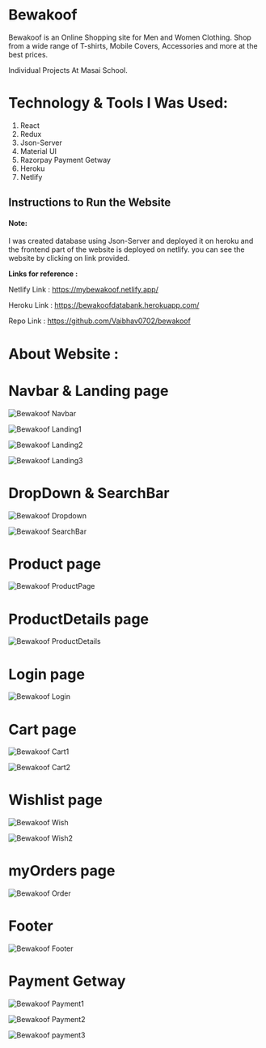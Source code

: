 # Bewakoof

Bewakoof is an Online Shopping site for Men and Women Clothing. Shop from a wide range of T-shirts, Mobile Covers, Accessories and more at the best prices.

Individual Projects At Masai School.

# Technology & Tools I Was Used:

1. React 
2. Redux
3. Json-Server
4. Material UI
5. Razorpay Payment Getway
6. Heroku
7. Netlify


## Instructions to Run the Website

#### Note:

I was created database using Json-Server and deployed it on heroku and the frontend part of the website is deployed on netlify. you can see the website by clicking on link provided.

**Links for reference :**

Netlify Link :
https://mybewakoof.netlify.app/

Heroku Link :
https://bewakoofdatabank.herokuapp.com/

Repo Link :
https://github.com/Vaibhav0702/bewakoof


# About Website :

# Navbar & Landing page

![Bewakoof Navbar](https://user-images.githubusercontent.com/97450767/179463648-fd68d26f-df92-4595-b21a-26b978df8387.png)

![Bewakoof Landing1](https://user-images.githubusercontent.com/97450767/179464767-c61aa1b4-d7a2-43f5-ba3a-b1deb5fd3b55.png)

![Bewakoof Landing2](https://user-images.githubusercontent.com/97450767/179464970-1f67237f-33a1-4a1a-a2b0-15dfcced40b3.png)

![Bewakoof Landing3](https://user-images.githubusercontent.com/97450767/179465093-3f2aae06-1927-4e4a-979c-dd87038cd234.png)


# DropDown & SearchBar

![Bewakoof Dropdown](https://user-images.githubusercontent.com/97450767/179465607-ab7901de-06ae-4462-901a-21856eb1ceaa.png)

![Bewakoof SearchBar](https://user-images.githubusercontent.com/97450767/179465753-71924947-cf80-4c3a-9505-0005784307a4.png)




# Product page

![Bewakoof ProductPage](https://user-images.githubusercontent.com/97450767/179465906-e0a9bac9-7bc1-4936-98d3-c2b68cd1f512.png)


# ProductDetails page

![Bewakoof ProductDetails](https://user-images.githubusercontent.com/97450767/179466323-5da7464c-e3fb-4919-b418-c2b8af47ffff.png)

# Login page

![Bewakoof Login](https://user-images.githubusercontent.com/97450767/179466135-21fe9415-2c89-4b16-9afc-b8ffd746f724.png)




# Cart page

![Bewakoof Cart1](https://user-images.githubusercontent.com/97450767/179466483-da54e829-f3eb-4637-add7-4ef67103f819.png)

![Bewakoof Cart2](https://user-images.githubusercontent.com/97450767/179466732-56ffa218-db2a-41d8-b4be-d8421f576582.png)




# Wishlist page

![Bewakoof Wish](https://user-images.githubusercontent.com/97450767/179467048-8cff86a4-ed06-412c-a2f8-0a9b77115b40.png)

![Bewakoof Wish2](https://user-images.githubusercontent.com/97450767/179467199-c97fa04c-d283-4c9a-8c44-4acf90c2ee04.png)


# myOrders page

![Bewakoof Order](https://user-images.githubusercontent.com/97450767/179467344-03938426-eba3-44c4-b21c-b26b0fc07da5.png)


# Footer

![Bewakoof Footer](https://user-images.githubusercontent.com/97450767/179467385-3209c1d2-a7b9-46b1-bc63-ab2f32596660.png)



# Payment Getway

![Bewakoof Payment1](https://user-images.githubusercontent.com/97450767/179467521-7a8535dc-180a-46e8-9281-58b8947b3f1b.png)

![Bewakoof Payment2](https://user-images.githubusercontent.com/97450767/179467616-6ce02e0d-37aa-4436-93bb-5677a7dce24c.png)

![Bewakoof payment3](https://user-images.githubusercontent.com/97450767/179468329-aa67d9eb-871c-450a-bad5-41af62815887.png)




